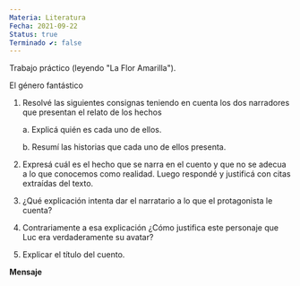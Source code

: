 ```yaml
---
Materia: Literatura
Fecha: 2021-09-22
Status: true
Terminado ✔️: false
---
```

Trabajo práctico (leyendo "La Flor Amarilla").

El género fantástico

1. Resolvé las siguientes consignas teniendo en cuenta los dos narradores que presentan el relato de los hechos
    
    a. Explicá quién es cada uno de ellos.
    
    b. Resumí las historias que cada uno de ellos presenta.
    
2. Expresá cuál es el hecho que se narra en el cuento y que no se adecua a lo que conocemos como realidad. Luego respondé y justificá con citas extraídas del texto.
3. ¿Qué explicación intenta dar el narratario a lo que el protagonista le cuenta?
4. Contrariamente a esa explicación ¿Cómo justifica este personaje que Luc era verdaderamente su avatar?
5. Explicar el título del cuento.

**Mensaje**